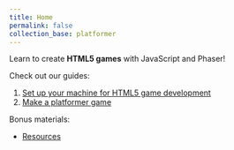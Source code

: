 ```yaml
---
title: Home
permalink: false
collection_base: platformer
---
```


Learn to create **HTML5 games** with JavaScript and Phaser!

Check out our guides:

1. [Set up your machine for HTML5 game development](/en/guides/setup/setup-your-machine/)
1. [Make a platformer game](/en/guides/platformer/start-here/)

Bonus materials:

- [Resources](/en/bonus/resources/)
